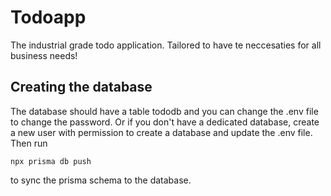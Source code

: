 # Todoapp

The industrial grade todo application.
Tailored to have te neccesaties for all business needs!

## Creating the database

The database should have a table tododb and you can change the .env file to change the password.
Or if you don't have a dedicated database, create a new user with permission to create a database and update the .env file.
Then run
```shell
npx prisma db push
```
to sync the prisma schema to the database.

